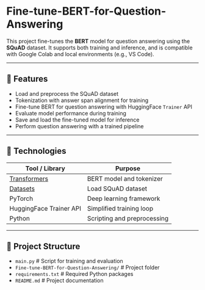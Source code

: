 # Fine-tune-BERT-for-Question-Answering


This project fine-tunes the **BERT** model for question answering using the **SQuAD** dataset. It supports both training and inference, and is compatible with Google Colab and local environments (e.g., VS Code).

---

## 🚀 Features

- Load and preprocess the SQuAD dataset  
- Tokenization with answer span alignment for training  
- Fine-tune BERT for question answering with HuggingFace `Trainer` API  
- Evaluate model performance during training  
- Save and load the fine-tuned model for inference  
- Perform question answering with a trained pipeline  

---

## 🔧 Technologies

| Tool / Library          | Purpose                          |
|------------------------|---------------------------------|
| [Transformers](https://huggingface.co/docs/transformers/) | BERT model and tokenizer        |
| [Datasets](https://huggingface.co/docs/datasets/)        | Load SQuAD dataset              |
| PyTorch                 | Deep learning framework          |
| HuggingFace Trainer API | Simplified training loop         |
| Python                  | Scripting and preprocessing      |

---
## 📁 Project Structure

- `main.py`                        # Script for training and evaluation  
- `Fine-tune-BERT-for-Question-Answering/`  # Project folder  
- `requirements.txt`               # Required Python packages  
- `README.md`                     # Project documentation  
